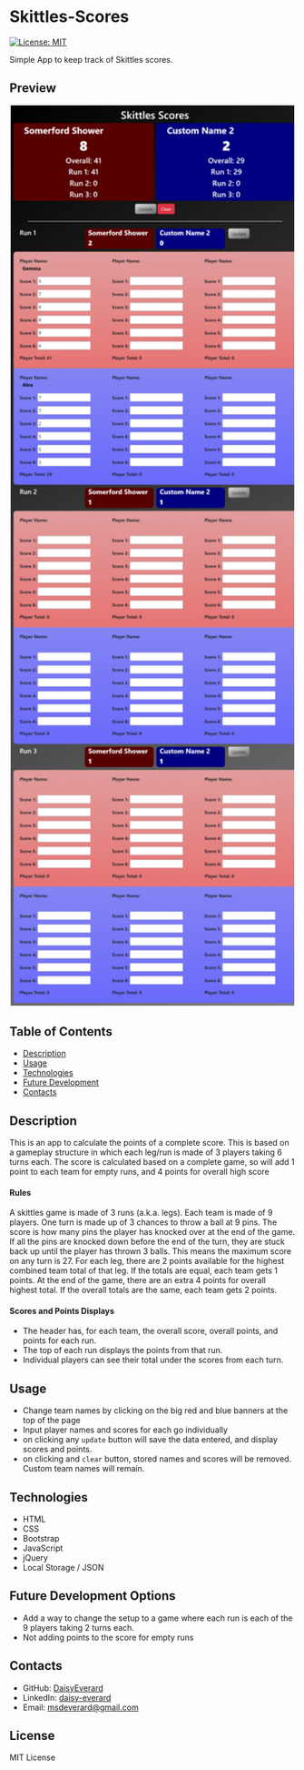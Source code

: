 # Skittles-Scores
[![License: MIT](https://img.shields.io/badge/License-MIT-yellow.svg)](https://opensource.org/licenses/MIT)

Simple App to keep track of Skittles scores. 

## Preview

<p align="center">
<img src="./assets/preview.png" width="500" alt="screenshot of site">
</p>

## Table of Contents

- [Description](#description)
- [Usage](#usage)
- [Technologies](#technologies)
- [Future Development](#future-development-options)
- [Contacts](#contacts)

## Description

This is an app to calculate the points of a complete score.
This is based on a gameplay structure in which each leg/run is made of 3 players taking 6 turns each. 
The score is calculated based on a complete game, so will add 1 point to each team for
empty runs, and 4 points for overall high score

#### Rules

A skittles game is made of 3 runs (a.k.a. legs). Each team is made of 9 players. 
One turn is made up of 3 chances to throw a ball at 9 pins. 
The score is how many pins the player has knocked over at the end of the game. If all the pins are knocked down before the end of the turn, they are stuck back up until the player has thrown 3 balls. This means the maximum score on any turn is 27. 
For each leg, there are 2 points available for the highest combined team total of that leg. If the totals are equal, each team gets 1 points.
At the end of the game, there are an extra 4 points for overall highest total. If the overall totals are the same, each team gets 2 points. 

#### Scores and Points Displays
- The header has, for each team, the overall score, overall points, and points for each run. 
- The top of each run displays the points from that run. 
- Individual players can see their total under the scores from each turn. 

## Usage

- Change team names by clicking on the big red and blue banners at the top of the page
- Input player names and scores for each go individually
- on clicking any `update` button will save the data entered, and display scores and points. 
- on clicking and `clear` button, stored names and scores will be removed. Custom team names will remain. 

## Technologies

- HTML
- CSS
- Bootstrap
- JavaScript
- jQuery
- Local Storage / JSON

## Future Development Options

- Add a way to change the setup to a game where each run is each of the 9 players taking 2 turns each. 
- Not adding points to the score for empty runs

## Contacts

- GitHub: [DaisyEverard](https://github.com/DaisyEverard)
- LinkedIn: [daisy-everard](https://www.linkedin.com/in/daisy-everard/)
- Email: msdeverard@gmail.com

## License

MIT License

